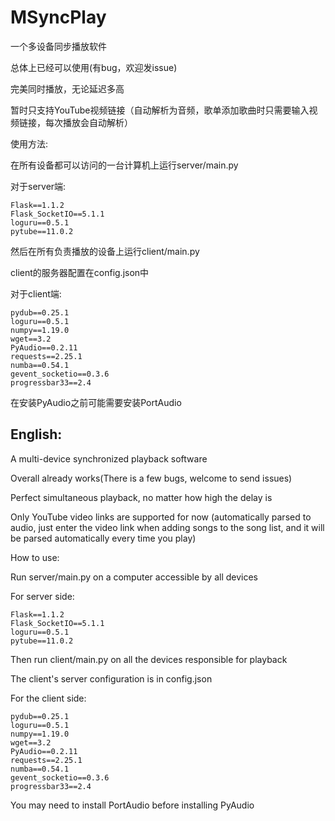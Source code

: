 # MSyncPlay

一个多设备同步播放软件

总体上已经可以使用(有bug，欢迎发issue)

完美同时播放，无论延迟多高

暂时只支持YouTube视频链接（自动解析为音频，歌单添加歌曲时只需要输入视频链接，每次播放会自动解析）

使用方法:

在所有设备都可以访问的一台计算机上运行server/main.py

对于server端:

```pip
Flask==1.1.2
Flask_SocketIO==5.1.1
loguru==0.5.1
pytube==11.0.2
```

然后在所有负责播放的设备上运行client/main.py

client的服务器配置在config.json中

对于client端:

```pip
pydub==0.25.1
loguru==0.5.1
numpy==1.19.0
wget==3.2
PyAudio==0.2.11
requests==2.25.1
numba==0.54.1
gevent_socketio==0.3.6
progressbar33==2.4
```

在安装PyAudio之前可能需要安装PortAudio

## English:

A multi-device synchronized playback software

Overall already works(There is a few bugs, welcome to send issues)

Perfect simultaneous playback, no matter how high the delay is

Only YouTube video links are supported for now (automatically parsed to audio, just enter the video link when adding songs to the song list, and it will be parsed automatically every time you play)

How to use:

Run server/main.py on a computer accessible by all devices

For server side:

```pip
Flask==1.1.2
Flask_SocketIO==5.1.1
loguru==0.5.1
pytube==11.0.2
```

Then run client/main.py on all the devices responsible for playback

The client's server configuration is in config.json

For the client side:

```pip
pydub==0.25.1
loguru==0.5.1
numpy==1.19.0
wget==3.2
PyAudio==0.2.11
requests==2.25.1
numba==0.54.1
gevent_socketio==0.3.6
progressbar33==2.4
```

You may need to install PortAudio before installing PyAudio
